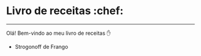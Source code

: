 # Livro de receitas :chef:
---
Olá! Bem-vindo ao meu livro de receitas :hand: 

 - Strogonoff de Frango




